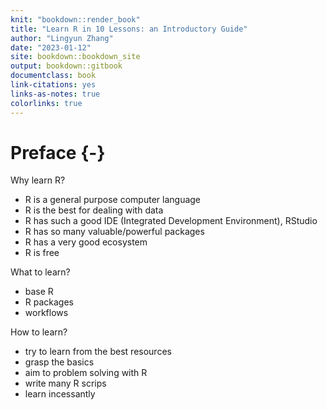 ```yaml
--- 
knit: "bookdown::render_book"
title: "Learn R in 10 Lessons: an Introductory Guide"
author: "Lingyun Zhang"
date: "2023-01-12"
site: bookdown::bookdown_site
output: bookdown::gitbook
documentclass: book
link-citations: yes
links-as-notes: true
colorlinks: true
---
```






# Preface {-}

Why learn R?

- R is a general purpose computer language
- R is the best for dealing with data
- R has such a good IDE (Integrated Development Environment), RStudio
- R has so many valuable/powerful packages
- R has a very good ecosystem
- R is free

What to learn?

- base R
- R packages
- workflows


How to learn?

- try to learn from the best resources 
- grasp the basics
- aim to problem solving with R
- write many R scrips
- learn incessantly

